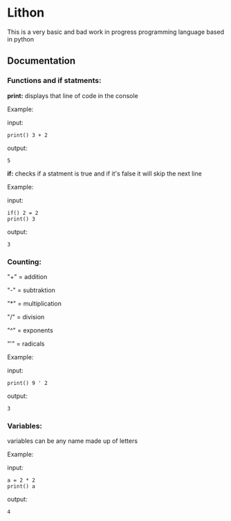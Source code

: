 # Lithon
This is a very basic and bad work in progress programming language based in python

## Documentation
### Functions and if statments:

**print:**
displays that line of code in the console

Example:

input:
```
print() 3 + 2
```
output:
```
5
```

**if:**
checks if a statment is true and if it's false it will skip the next line

Example:

input:
```
if() 2 = 2
print() 3
```

output:
```
3
```

### Counting:

"+" = addition

"-" = subtraktion

"*" = multiplication

"/" = division

"^" = exponents

"'" = radicals

Example:

input:
```
print() 9 ' 2 
```

output:
```
3
```

### Variables:

variables can be any name made up of letters

Example:

input:
```
a = 2 * 2
print() a
```

output:
```
4
```
